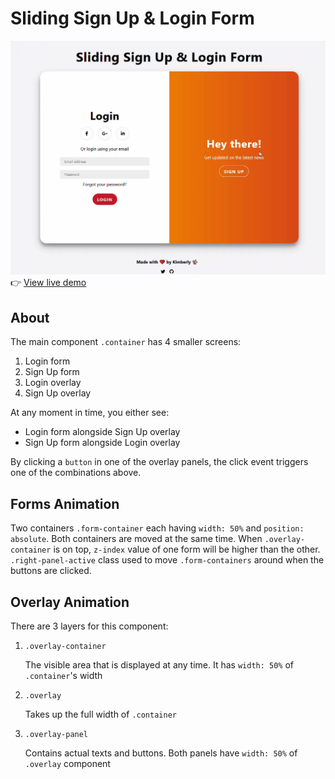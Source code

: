# Sliding Sign Up & Login Form

![Sliding sign up & login form](../00-assets/images/projects/markdown/03-sliding-sign-up-login-form.gif)
👉 [View live demo](https://vanillajs-only.netlify.app/03-sliding-sign-up-login-form)

## About

The main component `.container` has 4 smaller screens:

1. Login form
2. Sign Up form
3. Login overlay
4. Sign Up overlay

At any moment in time, you either see:

- Login form alongside Sign Up overlay
- Sign Up form alongside Login overlay

By clicking a `button` in one of the overlay panels, the click event triggers one of the combinations above.

## Forms Animation

Two containers `.form-container` each having `width: 50%` and `position: absolute`. Both containers are moved at the same time. When `.overlay-container` is on top, `z-index` value of one form will be higher than the other. `.right-panel-active` class used to move `.form-containers` around when the buttons are clicked.

## Overlay Animation

There are 3 layers for this component:

1. `.overlay-container`

   The visible area that is displayed at any time. It has `width: 50%` of `.container`'s width

2. `.overlay`

   Takes up the full width of `.container`

3. `.overlay-panel`

   Contains actual texts and buttons. Both panels have `width: 50%` of `.overlay` component
